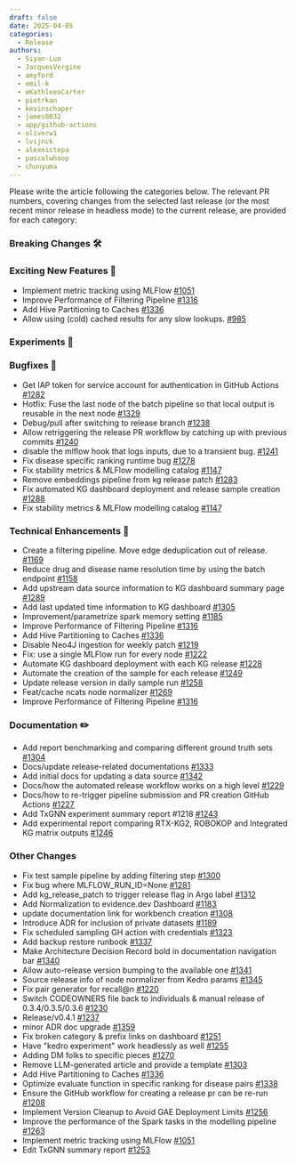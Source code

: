 ```yaml
---
draft: false
date: 2025-04-05
categories:
  - Release
authors:
  - Siyan-Luo
  - JacquesVergine
  - amyford
  - emil-k
  - eKathleenCarter
  - piotrkan
  - kevinschaper
  - james0032
  - app/github-actions
  - oliverw1
  - lvijnck
  - alexeistepa
  - pascalwhoop
  - chunyuma
---
```

Please write the article following the categories below. The relevant PR numbers, covering changes from the selected last release (or the most recent minor release in headless mode) to the current release, are provided for each category:

### Breaking Changes 🛠
### Exciting New Features 🎉
- Implement metric tracking using MLFlow  [#1051](https://github.com/everycure-org/matrix/pull/1051)
- Improve Performance of Filtering Pipeline [#1316](https://github.com/everycure-org/matrix/pull/1316)
- Add Hive Partitioning to Caches [#1336](https://github.com/everycure-org/matrix/pull/1336)
- Allow using (cold) cached results for any slow lookups. [#985](https://github.com/everycure-org/matrix/pull/985)
### Experiments 🧪
### Bugfixes 🐛
- Get IAP token for service account for authentication in GitHub Actions [#1282](https://github.com/everycure-org/matrix/pull/1282)
- Hotfix: Fuse the last node of the batch pipeline so that local output is reusable in the next node [#1329](https://github.com/everycure-org/matrix/pull/1329)
- Debug/pull after switching to release branch  [#1238](https://github.com/everycure-org/matrix/pull/1238)
- Allow retriggering the release PR workflow by catching up with previous commits [#1240](https://github.com/everycure-org/matrix/pull/1240)
- disable the mlflow hook that logs inputs, due to a transient bug. [#1241](https://github.com/everycure-org/matrix/pull/1241)
- Fix disease specific ranking runtime bug [#1278](https://github.com/everycure-org/matrix/pull/1278)
- Fix stability metrics & MLFlow modelling catalog [#1147](https://github.com/everycure-org/matrix/pull/1147)
- Remove embeddings pipeline from kg release patch [#1283](https://github.com/everycure-org/matrix/pull/1283)
- Fix automated KG dashboard deployment and release sample creation [#1288](https://github.com/everycure-org/matrix/pull/1288)
- Fix stability metrics & MLFlow modelling catalog [#1147](https://github.com/everycure-org/matrix/pull/1147)
### Technical Enhancements 🧰
- Create a filtering pipeline. Move edge deduplication out of release. [#1169](https://github.com/everycure-org/matrix/pull/1169)
- Reduce drug and disease name resolution time by using the batch endpoint [#1158](https://github.com/everycure-org/matrix/pull/1158)
- Add upstream data source information to KG dashboard summary page [#1289](https://github.com/everycure-org/matrix/pull/1289)
- Add last updated time information to KG dashboard [#1305](https://github.com/everycure-org/matrix/pull/1305)
- Improvement/parametrize spark memory setting [#1185](https://github.com/everycure-org/matrix/pull/1185)
- Improve Performance of Filtering Pipeline [#1316](https://github.com/everycure-org/matrix/pull/1316)
- Add Hive Partitioning to Caches [#1336](https://github.com/everycure-org/matrix/pull/1336)
- Disable Neo4J ingestion for weekly patch [#1219](https://github.com/everycure-org/matrix/pull/1219)
- Fix: use a single MLFlow run for every node [#1222](https://github.com/everycure-org/matrix/pull/1222)
- Automate KG dashboard deployment with each KG release [#1228](https://github.com/everycure-org/matrix/pull/1228)
- Automate the creation of the sample for each release  [#1249](https://github.com/everycure-org/matrix/pull/1249)
- Update release version in daily sample run [#1258](https://github.com/everycure-org/matrix/pull/1258)
- Feat/cache ncats node normalizer [#1269](https://github.com/everycure-org/matrix/pull/1269)
- Improve Performance of Filtering Pipeline [#1316](https://github.com/everycure-org/matrix/pull/1316)
### Documentation ✏️
- Add report benchmarking and comparing different ground truth sets [#1304](https://github.com/everycure-org/matrix/pull/1304)
-  Docs/update release-related documentations [#1333](https://github.com/everycure-org/matrix/pull/1333)
- Add initial docs for updating a data source [#1342](https://github.com/everycure-org/matrix/pull/1342)
- Docs/how the automated release workflow works on a high level [#1229](https://github.com/everycure-org/matrix/pull/1229)
- Docs/how to re-trigger pipeline submission and PR creation GitHub Actions [#1227](https://github.com/everycure-org/matrix/pull/1227)
- Add TxGNN experiment summary report #1218 [#1243](https://github.com/everycure-org/matrix/pull/1243)
- Add experimental report comparing RTX-KG2, ROBOKOP and Integrated KG matrix outputs [#1246](https://github.com/everycure-org/matrix/pull/1246)
### Other Changes
- Fix test sample pipeline by adding filtering step [#1300](https://github.com/everycure-org/matrix/pull/1300)
- Fix bug where MLFLOW_RUN_ID=None [#1281](https://github.com/everycure-org/matrix/pull/1281)
- Add kg_release_patch to trigger release flag in Argo label [#1312](https://github.com/everycure-org/matrix/pull/1312)
- Add Normalization to evidence.dev Dashboard [#1183](https://github.com/everycure-org/matrix/pull/1183)
- update documentation link for workbench creation [#1308](https://github.com/everycure-org/matrix/pull/1308)
- Introduce ADR for inclusion of private datasets  [#1189](https://github.com/everycure-org/matrix/pull/1189)
- Fix scheduled sampling GH action with credentials [#1323](https://github.com/everycure-org/matrix/pull/1323)
- Add backup restore runbook [#1337](https://github.com/everycure-org/matrix/pull/1337)
- Make Architecture Decision Record bold in documentation navigation bar [#1340](https://github.com/everycure-org/matrix/pull/1340)
- Allow auto-release version bumping to the available one [#1341](https://github.com/everycure-org/matrix/pull/1341)
- Source release info of node normalizer from Kedro params [#1345](https://github.com/everycure-org/matrix/pull/1345)
- Fix pair generator for recall@n [#1220](https://github.com/everycure-org/matrix/pull/1220)
- Switch CODEOWNERS file back to individuals & manual release of 0.3.4/0.3.5/0.3.6 [#1230](https://github.com/everycure-org/matrix/pull/1230)
- Release/v0.4.1 [#1237](https://github.com/everycure-org/matrix/pull/1237)
- minor ADR doc upgrade [#1359](https://github.com/everycure-org/matrix/pull/1359)
- Fix broken category & prefix links on dashboard [#1251](https://github.com/everycure-org/matrix/pull/1251)
- Have "kedro experiment" work headlessly as well [#1255](https://github.com/everycure-org/matrix/pull/1255)
- Adding DM folks to specific pieces [#1270](https://github.com/everycure-org/matrix/pull/1270)
- Remove LLM-generated article and provide a template [#1303](https://github.com/everycure-org/matrix/pull/1303)
- Add Hive Partitioning to Caches [#1336](https://github.com/everycure-org/matrix/pull/1336)
- Optimize evaluate function in specific ranking for disease pairs [#1338](https://github.com/everycure-org/matrix/pull/1338)
- Ensure the GitHub workflow for creating a release pr can be re-run [#1208](https://github.com/everycure-org/matrix/pull/1208)
-  Implement Version Cleanup to Avoid GAE Deployment Limits [#1256](https://github.com/everycure-org/matrix/pull/1256)
- Improve the performance of the Spark tasks in the modelling pipeline [#1263](https://github.com/everycure-org/matrix/pull/1263)
- Implement metric tracking using MLFlow  [#1051](https://github.com/everycure-org/matrix/pull/1051)
- Edit TxGNN summary report [#1253](https://github.com/everycure-org/matrix/pull/1253)
